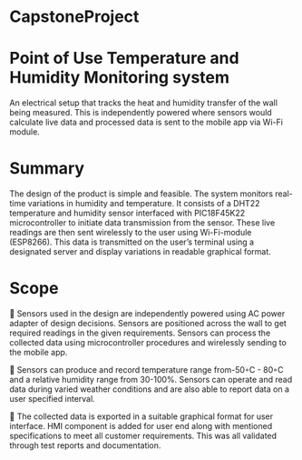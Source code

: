 # CapstoneProject
# Point of Use Temperature and Humidity Monitoring system
An electrical setup that tracks the heat and humidity transfer of the wall being measured. This is independently powered where sensors would calculate live data and processed data is sent to the mobile app via Wi-Fi module.
# Summary
The design of the product is simple and feasible. The system monitors real-time variations in humidity and temperature. It consists of a DHT22 temperature and humidity sensor interfaced with PIC18F45K22 microcontroller to initiate data transmission from the sensor. These live readings are then sent wirelessly to the user using Wi-Fi-module (ESP8266). This data is transmitted on the user’s terminal using a designated server and display variations in readable graphical format. 
# Scope 
  Sensors used in the design are independently powered using AC power adapter of design decisions. Sensors are positioned across the wall to get required readings in the given requirements. Sensors can process the collected data using microcontroller procedures and wirelessly sending to the mobile app.

  Sensors can produce and record temperature range from-50◦C - 80◦C and a relative humidity  range  from  30-100%.  Sensors  can operate  and  read  data  during  varied weather conditions and are also able to report data on a user specified interval. 

  The collected data is exported in a suitable graphical format for user interface. HMI component is added for user end along with mentioned specifications to meet all customer requirements. This was all validated through test reports and documentation.


